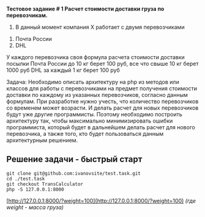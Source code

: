 
**Тестовое задание # 1 Расчет стоимости доставки груза по перевозчикам.**

1) В данный момент компания X работает с двумя перевозчиками
1. Почта России
2. DHL

У каждого перевозчика своя формула расчета стоимости доставки посылки
Почта России до 10 кг берет 100 руб, все что cвыше 10 кг берет 1000 руб
DHL за каждый 1 кг берет 100 руб

Задача:
Необходимо описать архитектуру на php из методов или классов для работы с перевозчиками на предмет получения стоимости доставки по каждому из указанных перевозчиков, согласно данным формулам.
При разработке нужно учесть, что количество перевозчиков со временем может возрасти. И делать расчет для новых перевозчиков будут уже другие программисты.
Поэтому необходимо построить архитектуру так, чтобы максимально минимизировать ошибки программиста, который будет в дальнейшем делать расчет для нового перевозчика, а также того, кто будет пользоваться данным архитектурным решением.

## Решение задачи - быстрый старт

```
git clone git@github.com:ivanovsite/test.task.git
cd ./test.task
git checkout TransCalculator
php -S 127.0.0.1:8000
```
[http://127.0.0.1:8000/?weight=100](http://127.0.0.1:8000/?weight=100)
_(где weight - масса груза)_
